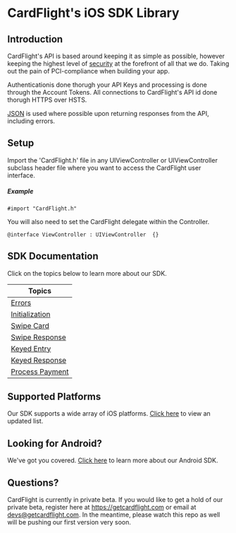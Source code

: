 CardFlight's iOS SDK Library
=================


Introduction
------------

CardFlight's API is based around keeping it as simple as possible, however keeping the highest level of [security](http://#) at the forefront of all that we do. Taking out the pain of PCI-compliance when building your app.

Authenticationis done thorugh your API Keys and processing is done through the Account Tokens. All connections to CardFlight's API id done thorugh HTTPS over HSTS.

[JSON](http://www.json.org) is used where possible upon returning responses from the API, including errors.


Setup
----------

Import the 'CardFlight.h' file in any UIViewController or UIViewController subclass header file where you want to access the CardFlight user interface.

##### Example

```
#import "CardFlight.h"
```

You will also need to set the CardFlight delegate within the Controller.

```
@interface ViewController : UIViewController  {}
```

SDK Documentation
--------------

Click on the topics below to learn more about our SDK.

| Topics | 
| ------------ | 
| [Errors](https://developers.getcardflight.com/docs/api#errors) |
| [Initialization](https://developers.getcardflight.com/docs/api#initialization)|
| [Swipe Card](https://developers.getcardflight.com/docs/api#swipe_card)| 
| [Swipe Response](https://developers.getcardflight.com/docs/api#swipe_card_response)|
| [Keyed Entry](https://developers.getcardflight.com/docs/api#keyed_entry)|
| [Keyed Response](https://developers.getcardflight.com/docs/api#keyed_response)|
| [Process Payment](https://developers.getcardflight.com/docs/api#process_payment)|


Supported Platforms
-----------------------

Our SDK supports a wide array of iOS platforms. [Click here](https://developers.getcardflight.com/docs/ios) to view an updated list.


Looking for Android?
-----------------

We've got you covered. [Click here](https://github.com/CardFlight/cardflight-android) to learn more about our Android SDK. 


Questions?
--------

CardFlight is currently in private beta. If you would like to get a hold of our private beta, register here at https://getcardflight.com or email at devs@getcardflight.com. In the meantime, please watch this repo as well will be pushing our first version very soon.
